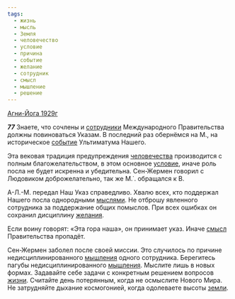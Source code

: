 ```yaml
---
tags:
  - жизнь
  - мысль
  - Земля
  - человечество
  - условие
  - причина
  - событие
  - желание
  - сотрудник
  - смысл
  - мышление
  - решение
---
```


[Агни-Йога 1929г](https://127.0.0.1:4002/agni/1929)

___77___
Знаете, что сочлены и [сотрудники](../../../tags/#[сотрудник](../../../tags/#сотрудник)) Международного Правительства должны повиноваться Указам. В последний раз обернёмся на М., на историческое [событие](../../../tags/#событие) Ультиматума Нашего.   

Эта вековая традиция предупреждения [человечества](../../../tags/#человечество) производится с полным благожелательством, в этом основное [условие](../../../tags/#условие), иначе роль посла не будет искренна и убедительна. Сен-Жермен говорил с Людовиком доброжелательно, так же М.˙. обращался к В.   

А-Л.-М. передал Наш Указ справедливо. Хвалю всех, кто поддержал Нашего посла однородными [мыслями](../../../tags/#мысль). Не отброшу явленного сотрудника за поддержание общих помыслов. При всех ошибках он сохранил дисциплину [желания](../../../tags/#желание).   

Если воину говорят: «Эта гора наша», он принимает указ. Иначе [смысл](../../../tags/#смысл) Правительства пропадёт.   

Сен-Жермен заболел после своей миссии. Это случилось по причине недисциплинированного [мышления](../../../tags/#мышление) одного сотрудника. Берегитесь пагубы недисциплинированного [мышления](../../../tags/#мышление). Мыслите лишь в новых формах. Задавайте себе задачи с конкретным решением вопросов [жизни](../../../tags/#жизнь). Считайте день потерянным, когда не осмыслите Нового Мира. Не затрудняйте дыхание космогонией, когда одолеваете высоты [земли](../../../tags/#Земля).